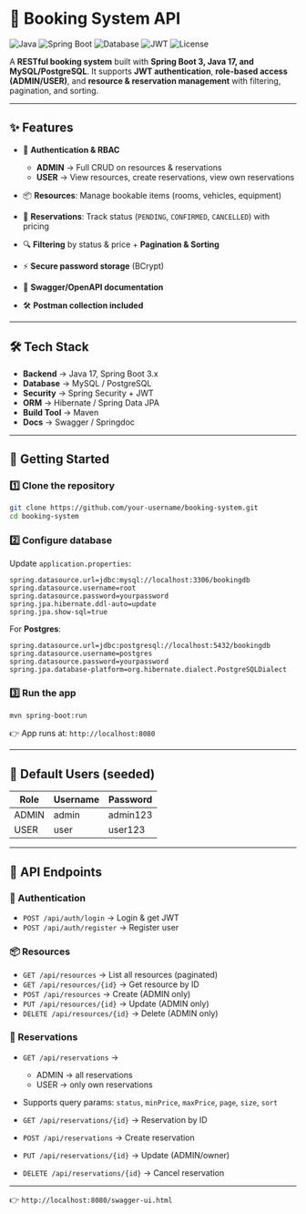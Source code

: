 

# 📖 Booking System API

![Java](https://img.shields.io/badge/Java-17-blue)
![Spring Boot](https://img.shields.io/badge/SpringBoot-3.x-green)
![Database](https://img.shields.io/badge/Database-MySQL%2FPostgres-orange)
![JWT](https://img.shields.io/badge/Auth-JWT-red)
![License](https://img.shields.io/badge/License-MIT-lightgrey)

A **RESTful booking system** built with **Spring Boot 3, Java 17, and MySQL/PostgreSQL**.
It supports **JWT authentication**, **role-based access (ADMIN/USER)**, and **resource & reservation management** with filtering, pagination, and sorting.

---

## ✨ Features

* 🔐 **Authentication & RBAC**

  * **ADMIN** → Full CRUD on resources & reservations
  * **USER** → View resources, create reservations, view own reservations
* 📦 **Resources**: Manage bookable items (rooms, vehicles, equipment)
* 📝 **Reservations**: Track status (`PENDING`, `CONFIRMED`, `CANCELLED`) with pricing
* 🔍 **Filtering** by status & price + **Pagination & Sorting**
* ⚡ **Secure password storage** (BCrypt)
* 📖 **Swagger/OpenAPI documentation**
* 🛠️ **Postman collection included**

---

## 🛠️ Tech Stack

* **Backend** → Java 17, Spring Boot 3.x
* **Database** → MySQL / PostgreSQL
* **Security** → Spring Security + JWT
* **ORM** → Hibernate / Spring Data JPA
* **Build Tool** → Maven
* **Docs** → Swagger / Springdoc

---

## 🚀 Getting Started

### 1️⃣ Clone the repository

```bash
git clone https://github.com/your-username/booking-system.git
cd booking-system
```

### 2️⃣ Configure database

Update `application.properties`:

```properties
spring.datasource.url=jdbc:mysql://localhost:3306/bookingdb
spring.datasource.username=root
spring.datasource.password=yourpassword
spring.jpa.hibernate.ddl-auto=update
spring.jpa.show-sql=true
```

For **Postgres**:

```properties
spring.datasource.url=jdbc:postgresql://localhost:5432/bookingdb
spring.datasource.username=postgres
spring.datasource.password=yourpassword
spring.jpa.database-platform=org.hibernate.dialect.PostgreSQLDialect
```

### 3️⃣ Run the app

```bash
mvn spring-boot:run
```

👉 App runs at: `http://localhost:8080`

---

## 👥 Default Users (seeded)

| Role  | Username | Password |
| ----- | -------- | -------- |
| ADMIN | admin    | admin123 |
| USER  | user     | user123  |

---

## 📌 API Endpoints

### 🔑 Authentication

* `POST /api/auth/login` → Login & get JWT
* `POST /api/auth/register` → Register user

### 📦 Resources

* `GET /api/resources` → List all resources (paginated)
* `GET /api/resources/{id}` → Get resource by ID
* `POST /api/resources` → Create (ADMIN only)
* `PUT /api/resources/{id}` → Update (ADMIN only)
* `DELETE /api/resources/{id}` → Delete (ADMIN only)

### 📝 Reservations

* `GET /api/reservations` →

  * ADMIN → all reservations
  * USER → only own reservations
* Supports query params: `status`, `minPrice`, `maxPrice`, `page`, `size`, `sort`
* `GET /api/reservations/{id}` → Reservation by ID
* `POST /api/reservations` → Create reservation
* `PUT /api/reservations/{id}` → Update (ADMIN/owner)
* `DELETE /api/reservations/{id}` → Cancel reservation

---

👉 `http://localhost:8080/swagger-ui.html`

